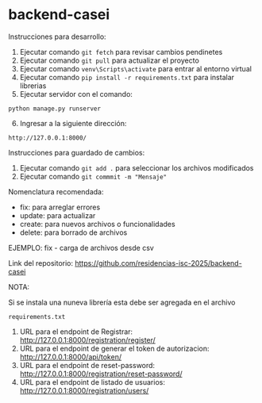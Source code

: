 # backend-casei

Instrucciones para desarrollo:

1. Ejecutar comando `git fetch` para revisar cambios pendinetes
2. Ejecutar comando `git pull` para actualizar el proyecto
3. Ejecutar comando `venv\Scripts\activate` para entrar al entorno virtual
4. Ejecutar comando `pip install -r requirements.txt` para instalar librerias
5. Ejecutar servidor con el comando:
```
python manage.py runserver
```

6. Ingresar a la siguiente dirección:
```
http://127.0.0.1:8000/
```

Instrucciones para guardado de cambios:

1. Ejecutar comando ``git add .`` para seleccionar los archivos modificados
2. Ejecutar comando ``git commmit -m "Mensaje"``

Nomenclatura recomendada:

- fix: para arreglar errores
- update: para actualizar
- create: para nuevos archivos o funcionalidades
- delete: para borrado de archivos

EJEMPLO: fix - carga de archivos desde csv

Link del repositorio: https://github.com/residencias-isc-2025/backend-casei

NOTA:

Si se instala una nuneva librería esta debe ser agregada en el archivo
```
requirements.txt
```

1. URL para el endpoint de Registrar: http://127.0.0.1:8000/registration/register/
2. URL para el endpoint de generar el token de autorizacion: http://127.0.0.1:8000/api/token/
3. URL para el endpoint de reset-password: http://127.0.0.1:8000/registration/reset-password/
4. URL para el endpoint de listado de usuarios: http://127.0.0.1:8000/registration/users/